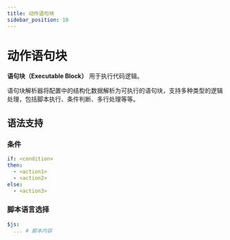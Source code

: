 ```yaml
---
title: 动作语句块
sidebar_position: 10
---
```


# 动作语句块

**语句块（Executable Block）** 用于执行代码逻辑。

语句块解析器将配置中的结构化数据解析为可执行的语句块，支持多种类型的逻辑处理，包括脚本执行、条件判断、多行处理等等。

## 语法支持

### 条件

```YAML
if: <condition>
then:
  - <action1>
  - <action2>
else:
  - <action3>
```

### 脚本语言选择

```YAML
$js:
  ... # 脚本内容
```